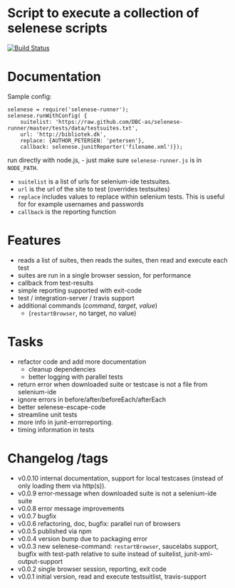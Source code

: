 # Script to execute a collection of selenese scripts

[![Build Status](https://secure.travis-ci.org/DBC-as/selenese-runner.png)](http://travis-ci.org/DBC-as/selenese-runner)

# Documentation

Sample config:

    selenese = require('selenese-runner');
    selenese.runWithConfig( {
        suitelist: 'https://raw.github.com/DBC-as/selenese-runner/master/tests/data/testsuites.txt',
        url: 'http://bibliotek.dk', 
        replace: {AUTHOR_PETERSEN: 'petersen'},
        callback: selenese.junitReporter('filename.xml')});

run directly with node.js, - just make sure `selenese-runner.js` is in `NODE_PATH`.

- `suitelist` is a list of urls for selenium-ide testsuites.
- `url` is the url of the site to test (overrides testsuites)
- `replace` includes values to replace within selenium tests. This is useful for for example usernames and passwords
- `callback` is the reporting function


# Features

- reads a list of suites, then reads the suites, then read and execute each test
- suites are run in a single browser session, for performance
- callback from test-results
- simple reporting supported with exit-code
- test / integration-server / travis support
- additional commands (*command*, *target*, *value*)
    - (`restartBrowser`, no target, no value)

# Tasks

- refactor code and add more documentation
    - cleanup dependencies
    - better logging with parallel tests
- return error when downloaded suite or testcase is not a file from selenium-ide
- ignore errors in before/after/beforeEach/afterEach 
- better selenese-escape-code
- streamline unit tests
- more info in junit-errorreporting.
- timing information in tests

# Changelog /tags

- v0.0.10 internal documentation, support for local testcases (instead of only loading them via http(s)).
- v0.0.9 error-message when downloaded suite is not a selenium-ide suite
- v0.0.8 error message improvements
- v0.0.7 bugfix
- v0.0.6 refactoring, doc, bugfix: parallel run of browsers
- v0.0.5 published via npm
- v0.0.4 version bump due to packaging error
- v0.0.3 new selenese-command: `restartBrowser`, saucelabs support, bugfix with test-path relative to suite instead of suitelist, junit-xml-output-support
- v0.0.2 single browser session, reporting, exit code
- v0.0.1 initial version, read and execute testsuitlist, travis-support
